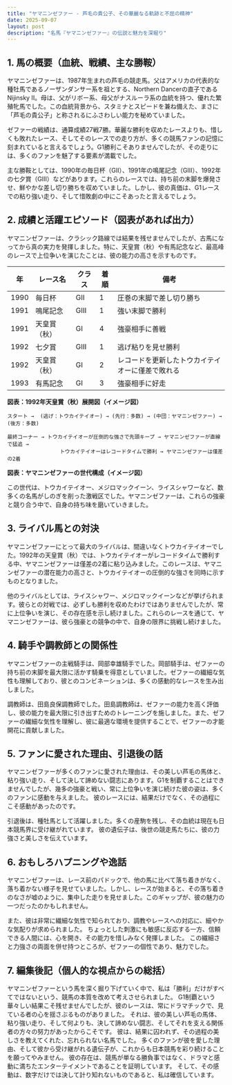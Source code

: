 ```yaml
---
title: "ヤマニンゼファー - 芦毛の貴公子、その華麗なる軌跡と不屈の精神"
date: 2025-09-07
layout: post
description: "名馬『ヤマニンゼファー』の伝説と魅力を深堀り"
---
```


## 1. 馬の概要（血統、戦績、主な勝鞍）

ヤマニンゼファーは、1987年生まれの芦毛の競走馬。父はアメリカの代表的な種牡馬であるノーザンダンサー系を祖とする、Northern Dancerの直子であるNijinsky II。母は、父がリボー系、母父がナスルーラ系の血統を持つ、優れた繁殖牝馬でした。この血統背景から、スタミナとスピードを兼ね備えた、まさに「芦毛の貴公子」と称されるにふさわしい能力を秘めていました。

ゼファーの戦績は、通算成績27戦7勝。華麗な勝利を収めたレースよりも、惜しくも敗れたレース、そしてそのレースでの走り方が、多くの競馬ファンの記憶に刻まれていると言えるでしょう。G1勝利こそありませんでしたが、その走りには、多くのファンを魅了する要素が満載でした。

主な勝鞍としては、1990年の毎日杯（GII）、1991年の鳴尾記念（GIII）、1992年の七夕賞（GIII）などがあります。これらのレースでは、持ち前の末脚を爆発させ、鮮やかな差し切り勝ちを収めていました。しかし、彼の真価は、G1レースでの粘り強い走り、そして惜敗劇の中にこそあったと言えるでしょう。


## 2. 成績と活躍エピソード（図表があれば出力）

ヤマニンゼファーは、クラシック路線では結果を残せませんでしたが、古馬になってから真の実力を発揮しました。特に、天皇賞（秋）や有馬記念など、最高峰のレースで上位争いを演じたことは、彼の能力の高さを示すものです。

| 年 | レース名          | クラス | 着順 | 備考                                      |
|---|-----------------|-------|------|-------------------------------------------|
| 1990 | 毎日杯            | GII   | 1    | 圧巻の末脚で差し切り勝ち                    |
| 1991 | 鳴尾記念          | GIII  | 1    | 強い末脚で勝利                             |
| 1991 | 天皇賞（秋）      | GI    | 4    | 強豪相手に善戦                            |
| 1992 | 七夕賞            | GIII  | 1    | 逃げ粘りを見せ勝利                         |
| 1992 | 天皇賞（秋）      | GI    | 2    | レコードを更新したトウカイテイオーに僅差で敗れる |
| 1993 | 有馬記念          | GI    | 3    | 強豪相手に好走                            |


**図表：1992年天皇賞（秋）展開図（イメージ図）**

```
スタート →  (逃げ：トウカイテイオー) → (先行：多数) → (中団：ヤマニンゼファー) → (後方：多数)

最終コーナー → トウカイテイオーが圧倒的な強さで先頭キープ → ヤマニンゼファーが直線で猛追 → 
                 トウカイテイオーはレコードタイムで勝利 → ヤマニンゼファーは僅差の2着

```

**図表：ヤマニンゼファーの世代構成（イメージ図）**

この世代は、トウカイテイオー、メジロマックイーン、ライスシャワーなど、数多くの名馬がしのぎを削った激戦区でした。ヤマニンゼファーは、これらの強豪と競り合う中で、自身の持ち味を磨いていきました。


## 3. ライバル馬との対決

ヤマニンゼファーにとって最大のライバルは、間違いなくトウカイテイオーでした。1992年の天皇賞（秋）では、トウカイテイオーがレコードタイムで勝利する中、ヤマニンゼファーは僅差の2着に粘り込みました。このレースは、ヤマニンゼファーの潜在能力の高さと、トウカイテイオーの圧倒的な強さを同時に示すものとなりました。

他のライバルとしては、ライスシャワー、メジロマックイーンなどが挙げられます。彼らとの対戦では、必ずしも勝利を収めたわけではありませんでしたが、常に上位争いを演じ、その存在感を示し続けました。これらのレースを通じて、ヤマニンゼファーは、彼ら強豪との競争の中で、自身の限界に挑戦し続けました。


## 4. 騎手や調教師との関係性

ヤマニンゼファーの主戦騎手は、岡部幸雄騎手でした。岡部騎手は、ゼファーの持ち前の末脚を最大限に活かす騎乗を得意としていました。ゼファーの繊細な気性も理解しており、彼とのコンビネーションは、多くの感動的なレースを生み出しました。

調教師は、田島良保調教師でした。田島調教師は、ゼファーの能力を高く評価し、彼の能力を最大限に引き出すためのトレーニングを施しました。また、ゼファーの繊細な気性を理解し、彼に最適な環境を提供することで、ゼファーの才能開花に貢献しました。


## 5. ファンに愛された理由、引退後の話

ヤマニンゼファーが多くのファンに愛された理由は、その美しい芦毛の馬体と、粘り強い走り、そして決して諦めない闘志にあります。G1を制覇することはできませんでしたが、幾多の強豪と戦い、常に上位争いを演じ続けた彼の姿は、多くのファンに感動を与えました。  彼のレースには、結果だけでなく、その過程にこそ感動があったのです。

引退後は、種牡馬として活躍しました。多くの産駒を残し、その血統は現在も日本競馬界に受け継がれています。  彼の遺伝子は、後世の競走馬たちに、彼の力強さと美しさを伝えています。


## 6. おもしろハプニングや逸話

ヤマニンゼファーは、レース前のパドックで、他の馬に比べて落ち着きがなく、落ち着かない様子を見せていました。しかし、レースが始まると、その落ち着きのなさが嘘のように、集中した走りを見せました。このギャップが、彼の魅力の一つだったのかもしれません。

また、彼は非常に繊細な気性で知られており、調教やレースへの対応に、細やかな気配りが求められました。  ちょっとした刺激にも敏感に反応する一方、信頼できる人間には、心を開き、その能力を惜しみなく発揮しました。  この繊細さと力強さの両面を併せ持つところが、ゼファーの個性であり、魅力でした。


## 7. 編集後記（個人的な視点からの総括）

ヤマニンゼファーという馬を深く掘り下げていく中で、私は「勝利」だけがすべてではないという、競馬の本質を改めて考えさせられました。  G1制覇という華々しい結果こそ残せませんでしたが、彼のレースは、常にドラマチックで、見ている者の心を揺さぶるものがありました。  それは、彼の美しい芦毛の馬体、粘り強い走り、そして何よりも、決して諦めない闘志、そしてそれを支える関係者の方々の努力があったからこそです。  彼は、結果に囚われず、その過程の美しさを教えてくれた、忘れられない名馬でした。  多くのファンが彼を愛した理由、そして彼から受け継がれる遺伝子が、これからも日本競馬を彩り続けることを願ってやみません。  彼の存在は、競馬が単なる勝負事ではなく、ドラマと感動に満ちたエンターテイメントであることを証明しています。  そして、その感動は、数字だけでは決して計り知れないものであると、私は確信しています。
